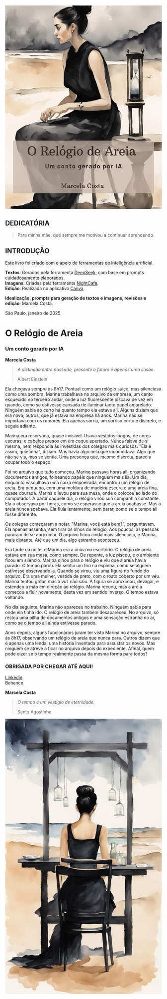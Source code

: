 ![capa](imagens/capa.png)  

## DEDICATÓRIA    
  
    
      
        
  
  

>Para minha mãe, que sempre me motivou a continuar aprendendo.    
  
  
  


## INTRODUÇÃO  



Este livro foi criado com o apoio de ferramentas de inteligência artificial.  

**Textos**: Gerados pela ferramenta [DeepSeek](), com base em prompts cuidadosamente elaborados.  
**Imagens**: Criadas pela ferramenta [NightCafe]().  
**Edição**: Realizada no aplicativo [Canva]().    

**Idealização, prompts para geração de textos e imagens, revisões e edição**: Marcela Costa.    
  

São Paulo, janeiro de 2025.  



 
# O Relógio de Areia  


### Um conto gerado por IA  



**Marcela Costa**  





>_A distinção entre passado, presente e futuro é apenas uma ilusão_.
>
> Albert Einstein

Ela chegava sempre às 8h17. Pontual como um relógio suíço, mas silenciosa como uma sombra. Marina trabalhava no arquivo da empresa, um canto esquecido no terceiro andar, onde a luz fluorescente piscava de vez em quando, como se estivesse cansada de iluminar tanto papel amarelado. Ninguém sabia ao certo há quanto tempo ela estava ali. Alguns diziam que era nova; outros, que já estava na empresa há anos. Marina não se importava com os rumores. Ela apenas sorria, um sorriso curto e discreto, e seguia adiante.  

Marina era reservada, quase invisível. Usava vestidos longos, de cores escuras, e cabelos presos em um coque apertado. Nunca falava de si mesma, nem respondia às investidas dos colegas mais curiosos. "Ela é assim, quietinha", diziam. Mas havia algo nela que incomodava. Algo que não se via, mas se sentia. Uma presença que, mesmo discreta, parecia ocupar todo o espaço.  

Foi no arquivo que tudo começou. Marina passava horas ali, organizando documentos antigos, folheando papéis que ninguém mais lia. Um dia, enquanto vasculhava uma caixa empoeirada, encontrou um relógio de areia. Era pequeno, com uma moldura de madeira escura e uma areia fina, quase dourada. Marina o levou para sua mesa, onde o colocou ao lado do computador. A partir daquele dia, o relógio virou sua companhia constante. Ela o observava por horas, como se esperasse que a areia acabasse. Mas a areia nunca acabava. Ela fluía lentamente, sem parar, como se o tempo ali fosse diferente.  

Os colegas começaram a notar. "Marina, você está bem?", perguntavam. Ela apenas assentia, sem tirar os olhos do relógio. Aos poucos, as pessoas pararam de se aproximar. O arquivo ficou ainda mais silencioso, e Marina, mais distante. Até que um dia, algo estranho aconteceu.  

Era tarde da noite, e Marina era a única no escritório. O relógio de areia estava em sua mesa, como sempre. De repente, a luz piscou, e o ambiente ficou em silêncio. Marina olhou para o relógio e viu que a areia havia parado. O tempo parou. Ela sentiu um frio na espinha, como se alguém estivesse observando-a. Quando se virou, viu uma figura no fundo do arquivo. Era uma mulher, vestida de preto, com o rosto coberto por um véu. Marina tentou gritar, mas a voz não saiu. A figura se aproximou, devagar, e estendeu a mão em direção ao relógio. Marina recuou, mas a areia começou a fluir novamente, desta vez em sentido inverso. O tempo estava voltando.  

No dia seguinte, Marina não apareceu no trabalho. Ninguém sabia para onde ela tinha ido. O relógio de areia também desapareceu. No arquivo, só restou uma pilha de documentos antigos e uma sensação estranha no ar, como se o tempo ali ainda estivesse parado.  

Anos depois, alguns funcionários juram ter visto Marina no arquivo, sempre às 8h17, observando um relógio de areia que nunca para. Outros dizem que é apenas uma lenda, uma história inventada para assustar os novos. Mas ninguém se atreve a ficar no arquivo depois do expediente. Afinal, quem pode dizer se o tempo realmente passa da mesma forma para todos?  

### OBRIGADA POR CHEGAR ATÉ AQUI!  
  
   
[Linkedin](http://www.linkedin.com/in/marcela--costa)  
Behance      


**Marcela Costa**  






>_O tempo é um vestígio de eternidade._  
>
>Santo Agostinho

![imagem](imagens/o_relogio_de_areia_2.jpg)  



